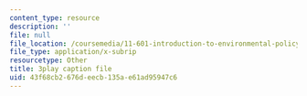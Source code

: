 ```yaml
---
content_type: resource
description: ''
file: null
file_location: /coursemedia/11-601-introduction-to-environmental-policy-and-planning-fall-2016/43f68cb2676deecb135ae61ad95947c6_vQhm-w6l1OY.srt
file_type: application/x-subrip
resourcetype: Other
title: 3play caption file
uid: 43f68cb2-676d-eecb-135a-e61ad95947c6
---
```

